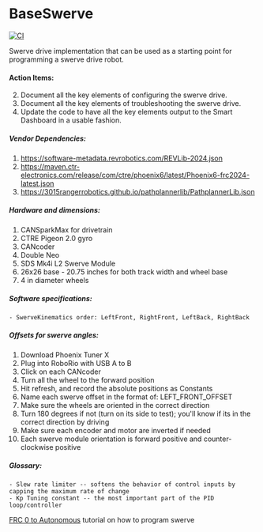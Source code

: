 # BaseSwerve
[![CI](https://github.com/Pearadox/BaseSwerve/actions/workflows/main.yml/badge.svg?branch=main)](https://github.com/Pearadox/2024AlphaBot/actions/workflows/main.yml)

Swerve drive implementation that can be used as a starting point for programming a swerve drive robot.

#### Action Items:
2) Document all the key elements of configuring the swerve drive.
3) Document all the key elements of troubleshooting the swerve drive.
4) Update the code to have all the key elements output to the Smart Dashboard in a usable fashion.

##### Vendor Dependencies:
1) https://software-metadata.revrobotics.com/REVLib-2024.json
2) https://maven.ctr-electronics.com/release/com/ctre/phoenix6/latest/Phoenix6-frc2024-latest.json
3) https://3015rangerrobotics.github.io/pathplannerlib/PathplannerLib.json

##### Hardware and dimensions:
1. CANSparkMax for drivetrain
2. CTRE Pigeon 2.0 gyro
3. CANcoder
4. Double Neo
5. SDS Mk4i L2 Swerve Module
6. 26x26 base - 20.75 inches for both track width and wheel base
7. 4 in diameter wheels

##### Software specifications:
    - SwerveKinematics order: LeftFront, RightFront, LeftBack, RightBack

##### Offsets for swerve angles:
1. Download Phoenix Tuner X
2. Plug into RoboRio with USB A to B
3. Click on each CANcoder
4. Turn all the wheel to the forward position
5. Hit refresh, and record the absolute positions as Constants
6. Name each swerve offset in the format of: LEFT_FRONT_OFFSET
7. Make sure the wheels are oriented in the correct direction 
8. Turn 180 degrees if not (turn on its side to test); you'll know if its in the correct direction by driving
9. Make sure each encoder and motor are inverted if needed
10. Each swerve module orientation is forward positive and counter-clockwise positive

##### Glossary:
    - Slew rate limiter -- softens the behavior of control inputs by capping the maximum rate of change
    - Kp Tuning constant -- the most important part of the PID loop/controller
    
[FRC 0 to Autonomous](https://youtu.be/0Xi9yb1IMyA) tutorial on how to program swerve